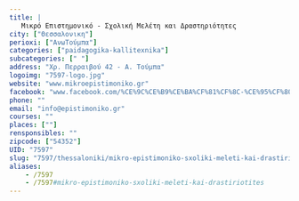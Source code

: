```yaml
---
title: |
   Μικρό Επιστημονικό - Σχολική Μελέτη και Δραστηριότητες
city: ["Θεσσαλονικη"]
perioxi: ["ΑνωΤούμπα"]
categories: ["paidagogika-kallitexnika"]
subcategories: [" "]
address: "Χρ. Περραιβού 42 - Α. Τούμπα"
logoimg: "7597-logo.jpg"
website: "www.mikroepistimoniko.gr"
facebook: "www.facebook.com/%CE%9C%CE%B9%CE%BA%CF%81%CF%8C-%CE%95%CF%80%CE%B9%CF%83%CF%84%CE%B7%CE%BC%CE%BF%CE%BD%CE%B9%CE%BA%CF%8C-%CE%A3%CF%87%CE%BF%CE%BB%CE%B9%CE%BA%CE%AE-%CE%9C%CE%B5%CE%BB%CE%AD%CF%84%CE%B7-%CE%BA%CE%B1%CE%B9-%CE%94%CF%81%CE%B1%CF%83%CF%84%CE%B7%CF%81%CE%B9%CF%8C%CF%84%CE%B7%CF%84%CE%B5%CF%82-521808487974776/"
phone: ""
email: "info@epistimoniko.gr"
courses: ""
places: [""]
rensponsibles: ""
zipcode: ["54352"]
UID: "7597"
slug: "7597/thessaloniki/mikro-epistimoniko-sxoliki-meleti-kai-drastiriotites"
aliases:
    - /7597
    - /7597#mikro-epistimoniko-sxoliki-meleti-kai-drastiriotites
---
```


